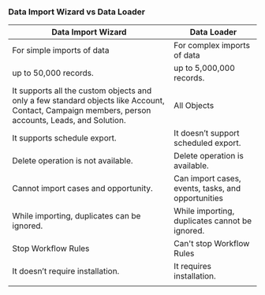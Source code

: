 ### Data Import Wizard vs Data Loader

| **Data Import Wizard**                                       | **Data Loader**                                    |
| ------------------------------------------------------------ | -------------------------------------------------- |
| For simple imports of data                                   | For complex imports of data                        |
| up to 50,000 records.                                        | up to 5,000,000 records.                           |
| It supports all the custom objects and only a few standard objects like Account, Contact, Campaign members, person accounts, Leads, and Solution. | All Objects                                        |
| It supports schedule export.                                 | It doesn’t support scheduled export.               |
| Delete operation is not available.                           | Delete operation is available.                     |
| Cannot import cases and opportunity.                         | Can import cases, events, tasks, and opportunities |
| While importing, duplicates can be ignored.                  | While importing, duplicates cannot be ignored.     |
| Stop Workflow Rules                                          | Can't stop Workflow Rules                          |
| It doesn’t require installation.                             | It requires installation.                          |
|                                                              |                                                    |

